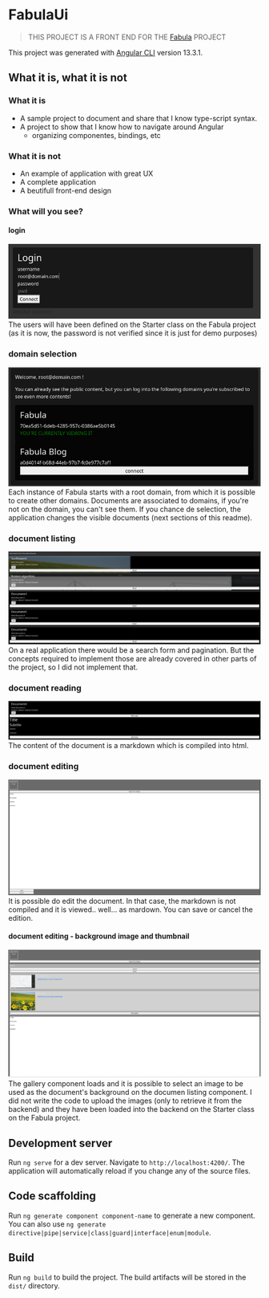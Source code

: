 # FabulaUi

> THIS PROJECT IS A FRONT END FOR THE [Fabula](https://github.com/CaioSteinDAgostini/fabula) PROJECT

This project was generated with [Angular CLI](https://github.com/angular/angular-cli) version 13.3.1.

## What it is, what it is not

### What it is

- A sample project to document and share that I know type-script syntax.
- A project to show that I know how to navigate around Angular
  - organizing componentes, bindings, etc
 
### What it is not

- An example of application with great UX
- A complete application
- A beutifull front-end design

### What will you see?

#### login
![login](./login1.png)
The users will have been defined on the Starter class on the Fabula project (as it is now, the password is not verified since it is just for demo purposes)

### domain selection
![domains](./login-domain.png)
Each instance of Fabula starts with a root domain, from which it is possible to create other domains. Documents are associated to domains, if you're not on the domain, you can't see them.
If you chance de selection, the application changes the visible documents (next sections of this readme).

### document listing
![docs](./listDocuments.png)
On a real application there would be a search form and pagination. But the concepts required to implement those are already covered in other parts of the project, so I did not implement that.

### document reading
![reading](./readDocument.png)
The content of the document is a markdown which is compiled into html.

### document editing
![editing](./editDocument.png)
It is possible do edit the document. In that case, the markdown is not compiled and it is viewed.. well... as mardown. You can save or cancel the edition.

#### document editing - background image and thumbnail
![editing-gallery](./editDocument-gallery.png)
The gallery component loads and it is possible to select an image to be used as the document's background on the documen listing component.
I did not write the code to upload the images (only to retrieve it from the backend) and they have been loaded into the backend on the Starter class on the Fabula project.

## Development server

Run `ng serve` for a dev server. Navigate to `http://localhost:4200/`. The application will automatically reload if you change any of the source files.

## Code scaffolding

Run `ng generate component component-name` to generate a new component. You can also use `ng generate directive|pipe|service|class|guard|interface|enum|module`.

## Build

Run `ng build` to build the project. The build artifacts will be stored in the `dist/` directory.

